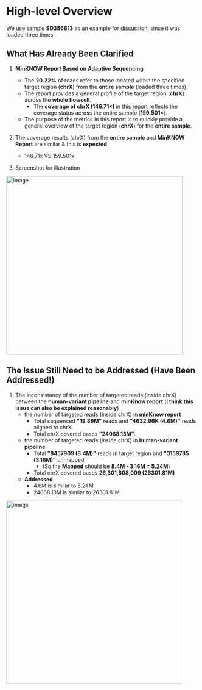 # High-level Overview

We use sample **SD386613** as an example for discussion, since it was loaded three times.

## What Has Already Been Clarified

1. **MinKNOW Report Based on Adaptive Sequencing**
   - The **20.22%** of reads refer to those located within the specified target region (**chrX**) from the **entire sample** (loaded three times).
   - The report provides a general profile of the target region (**chrX**) across the **whole flowcell**.
     - The **coverage of chrX (146.71×)** in this report reflects the coverage status across the entire sample (**159.501×**).
   - The purpose of the metrics in this report is to quickly provide a general overview of the target region (**chrX**) for the **entire sample**.

2. The coverage results (chrX) from the **entire sample** and **MinKNOW Report** are similar & this is **expected**
   - 146.71x VS 159.501x


3. Screenshot for illustration
<img width="463" height="468" alt="image" src="https://github.com/user-attachments/assets/e1e89167-3b1d-4f98-8628-65e4dba07f2c" />


## The Issue Still Need to be Addressed (Have Been Addressed!)
1. The inconsistancy of the number of targeted reads (inside chrX) between the **human-variant pipeline** and **minKnow report** (**I think this issue can also be explained reasonably**)
   * the number of targeted reads (inside chrX)  in **minKnow report**
      * Total sequenced **"19.89M"** reads and **"4632.96K (4.6M)"** reads aligned to chrX.
      * Total chrX covered bases **"24068.13M"**.
   * the number of targeted reads (inside chrX) in **human-variant pipeline**
      * Total **"8457909 (8.4M)"** reads in target region and **"3159785 (3.16M)"** unmapped
         * (So the **Mapped** should be **8.4M - 3.16M = 5.24M**)
      * Total chrX covered bases **26,301,808,009 (26301.81M)**
   * **Addressed**
      * 4.6M is similar to 5.24M
      * 24068.13M is similar to 26301.81M
<img width="460" height="480" alt="image" src="https://github.com/user-attachments/assets/836206f3-f6a3-475f-a30f-8a856cd8663d" />


